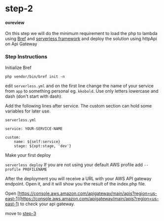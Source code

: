 # step-2

#### ovreview
On this step we will do the minimum requirement to load the php to lambda using [Bref](https://bref.sh/) and [serverless framework](https://www.serverless.com/framework/) and deploy the solution using httpApi on Api Gateway

### Step Instructions 

 

Initialize Bref 

``php vendor/bin/bref init -n``

edit ``serverless.yml`` and on the first line change the name of your service from ``app`` to something personal eg. 
``kkobold``. Use only letters lowercase and dash (don't start with dash).

Add the following lines after service. The custom section can hold some variables for later use. 

``serverless.yml``
````
service: YOUR-SERVICE-NAME

custom:
    name: ${self:service}
    stage: ${opt:stage, 'dev'}
````



Make your first deploy

``serverless deploy`` If you are not using your default AWS profile add ``--profile PROFILENAME``


After the deployment you will receive a URL with your AWS API gateway endpoint. Open it, and it will show you the
result of the index.php file. 

Open [https://console.aws.amazon.com/apigateway/main/apis?region=us-east-1](https://console.aws.amazon.com/apigateway/main/apis?region=us-east-1) to check your api gateway. 





move to [step-3](https://github.com/kkobold/php-serverless/blob/start-step-3/docs/step-3.md)